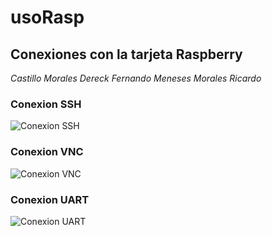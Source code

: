 # usoRasp

## Conexiones con la tarjeta Raspberry

*Castillo Morales Dereck Fernando*
*Meneses Morales Ricardo*

### Conexion SSH
![Conexion SSH](/Imagenes/conexion_SSH.jpeg)

### Conexion VNC
![Conexion VNC](/Imagenes/Conexion_VNC.jpeg)

### Conexion UART
![Conexion UART](/Imagenes/conexion_UART.jpeg)
